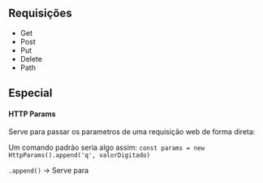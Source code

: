 
## Requisições

- Get
- Post
- Put
- Delete
- Path

## Especial


#### HTTP Params

Serve para passar os parametros de uma requisição web de forma direta:

Um comando padrão seria algo assim: 
`const params = new HttpParams().append('q', valorDigitado)`

`.append()` -> Serve para 